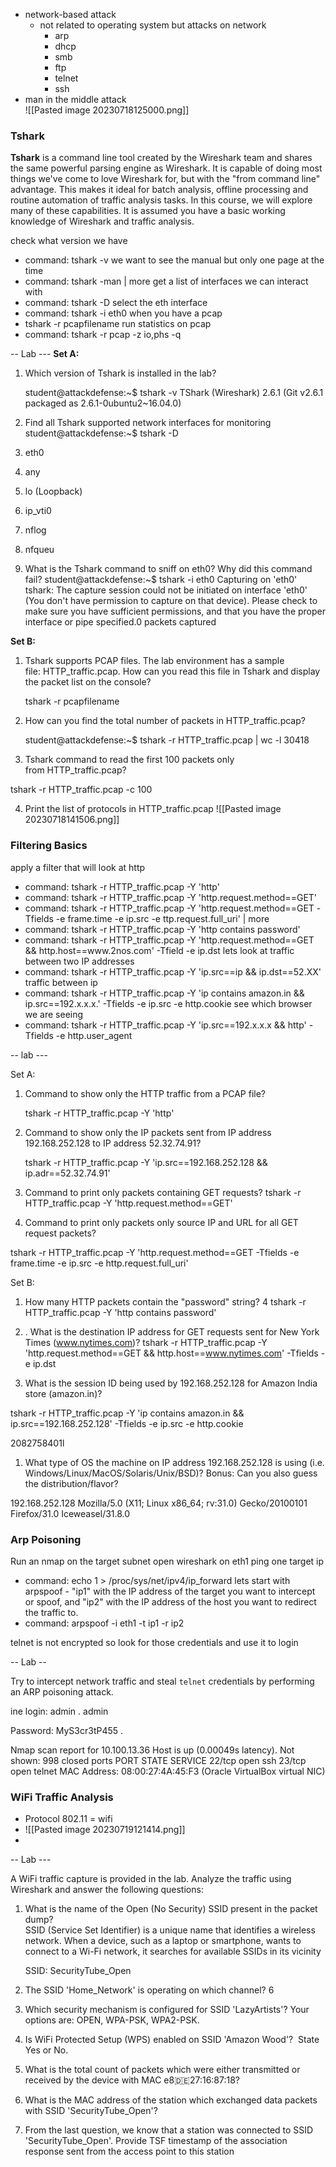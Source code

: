 - network-based attack
	- not related to operating system but attacks on network 
		- arp 
		- dhcp
		- smb 
		- ftp
		- telnet 
		- ssh 
- man in the middle attack  
![[Pasted image 20230718125000.png]]


###  Tshark 
**Tshark** is a command line tool created by the Wireshark team and shares the same powerful parsing engine as Wireshark. It is capable of doing most things we've come to love Wireshark for, but with the "from command line" advantage. This makes it ideal for batch analysis, offline processing and routine automation of traffic analysis tasks. In this course, we will explore many of these capabilities. It is assumed you have a basic working knowledge of Wireshark and traffic analysis.

check what version we have 
- command: tshark -v 
we want to see the manual but only one page at the time 
- command: tshark -man | more 
get a list of interfaces we can interact with 
- command: tshark -D 
select the eth interface 
- command: tshark -i eth0 
when you have a pcap 
- tshark -r pcapfilename 
run statistics on pcap 
- command: tshark -r pcap -z io,phs -q 


-- Lab --- 
**Set A:**
1. Which version of Tshark is installed in the lab? 
   
   student@attackdefense:~$ tshark -v
TShark (Wireshark) 2.6.1 (Git v2.6.1 packaged as 2.6.1-0ubuntu2~16.04.0)
   
2. Find all Tshark supported network interfaces for monitoring
student@attackdefense:~$ tshark -D
1. eth0
2. any
3. lo (Loopback)
4. ip_vti0
5. nflog
6. nfqueu
3. What is the Tshark command to sniff on eth0? Why did this command fail?
student@attackdefense:~$ tshark -i eth0
Capturing on 'eth0'
tshark: The capture session could not be initiated on interface 'eth0' (You don't have permission to capture on that device).
Please check to make sure you have sufficient permissions, and that you have the proper interface or pipe specified.0 packets captured

**Set B:**

1. Tshark supports PCAP files. The lab environment has a sample file: HTTP_traffic.pcap. How can you read this file in Tshark and display the packet list on the console?
   
   tshark -r pcapfilename 
   
2. How can you find the total number of packets in HTTP_traffic.pcap?
   
   student@attackdefense:~$ tshark -r  HTTP_traffic.pcap | wc -l 
  30418  
  
1. Tshark command to read the first 100 packets only from HTTP_traffic.pcap?
   
tshark -r HTTP_traffic.pcap -c 100


4. Print the list of protocols in HTTP_traffic.pcap 
![[Pasted image 20230718141506.png]]


### Filtering Basics 

apply a filter that will look at http
- command: tshark -r HTTP_traffic.pcap -Y 'http'
- command:  tshark -r HTTP_traffic.pcap -Y 'http.request.method\==GET'
- command: tshark -r HTTP_traffic.pcap -Y 'http.request.method\==GET
   -Tfields -e frame.time -e ip.src -e ttp.request.full_uri' | more 
- command:  tshark -r HTTP_traffic.pcap -Y 'http contains password'
- command:  tshark -r HTTP_traffic.pcap -Y 'http.request.method\==GET && http.host\==www\.2nos.com' -Tfield -e ip.dst 
lets look at traffic between two IP addresses 
- command: tshark -r HTTP_traffic.pcap -Y 'ip.src\==ip && ip.dst\==52.XX'  
traffic between ip 
- command: tshark -r HTTP_traffic.pcap -Y 'ip contains amazon.in && ip.src\==192.x.x.x.' -Tfields -e ip.src -e http.cookie 
see which browser we are seeing 
- command:  tshark -r HTTP_traffic.pcap -Y 'ip.src\==192.x.x.x && http' -Tfields -e http.user_agent 

-- lab --- 

Set A:
1. Command to show only the HTTP traffic from a PCAP file? 
   
   tshark -r HTTP_traffic.pcap -Y 'http' 
2. Command to show only the IP packets sent from IP address 192.168.252.128 to IP address 52.32.74.91?
   
   tshark -r HTTP_traffic.pcap -Y 'ip.src\==192.168.252.128 && ip.adr\==52.32.74.91'
3. Command to print only packets containing GET requests?
   tshark -r HTTP_traffic.pcap -Y 'http.request.method\==GET'
   
4. Command to print only packets only source IP and URL for all GET request packets?
   
tshark -r HTTP_traffic.pcap -Y 'http.request.method\==GET
   -Tfields -e frame.time -e ip.src -e http.request.full_uri'

Set B:
1. How many HTTP packets contain the "password" string? 4 
    tshark -r HTTP_traffic.pcap -Y 'http contains password' 
   
   
2. . What is the destination IP address for GET requests sent for New York Times (www.nytimes.com)?
   tshark -r HTTP_traffic.pcap -Y 'http.request.method\==GET && http.host\==www.nytimes.com' -Tfields -e ip.dst 

1. What is the session ID being used by 192.168.252.128 for Amazon India store (amazon.in)?
   
 tshark -r HTTP_traffic.pcap -Y 'ip contains amazon.in && ip.src\==192.168.252.128' -Tfields -e ip.src -e http.cookie 

2082758401l 

1. What type of OS the machine on IP address 192.168.252.128 is using (i.e. Windows/Linux/MacOS/Solaris/Unix/BSD)? Bonus: Can you also guess the distribution/flavor?

192.168.252.128 Mozilla/5.0 (X11; Linux x86_64; rv:31.0) Gecko/20100101 Firefox/31.0 Iceweasel/31.8.0 


### Arp Poisoning 


Run an nmap on the target subnet 
open wireshark on eth1
ping one target ip
- command: echo 1 > /proc/sys/net/ipv4/ip_forward 
lets start with arpspoof - "ip1" with the IP address of the target you want to intercept or spoof, and "ip2" with the IP address of the host you want to redirect the traffic to. 
- command: arpspoof -i eth1 -t ip1 -r ip2 

telnet is not encrypted so look for those credentials and use it to login 

-- Lab -- 

Try to intercept network traffic and steal `telnet` credentials by performing an ARP poisoning attack. 

ine login: admin
.
admin

Password: MyS3cr3tP455
.

Nmap scan report for 10.100.13.36
Host is up (0.00049s latency).
Not shown: 998 closed ports
PORT   STATE SERVICE
22/tcp open  ssh
23/tcp open  telnet
MAC Address: 08:00:27:4A:45:F3 (Oracle VirtualBox virtual NIC)


### WiFi Traffic Analysis 

- Protocol 802.11 = wifi 
- ![[Pasted image 20230719121414.png]]
- 

-- Lab --- 

A WiFi traffic capture is provided in the lab. Analyze the traffic using Wireshark and answer the following questions:

1. What is the name of the Open (No Security) SSID present in the packet dump?  
   SSID (Service Set Identifier) is a unique name that identifies a wireless network. When a device, such as a laptop or smartphone, wants to connect to a Wi-Fi network, it searches for available SSIDs in its vicinity 
   
   SSID: SecurityTube_Open
   
2. The SSID 'Home_Network' is operating on which channel?
   6
   
3. Which security mechanism is configured for SSID 'LazyArtists'? Your options are: OPEN, WPA-PSK, WPA2-PSK.
   
   
   
4. Is WiFi Protected Setup (WPS) enabled on SSID 'Amazon Wood'?  State Yes or No.
   
   
5. What is the total count of packets which were either transmitted or received by the device with MAC e8:de:27:16:87:18?
   
   
   
6. What is the MAC address of the station which exchanged data packets with SSID 'SecurityTube_Open'?
   
   
   
7. From the last question, we know that a station was connected to SSID 'SecurityTube_Open'. Provide TSF timestamp of the association response sent from the access point to this station
